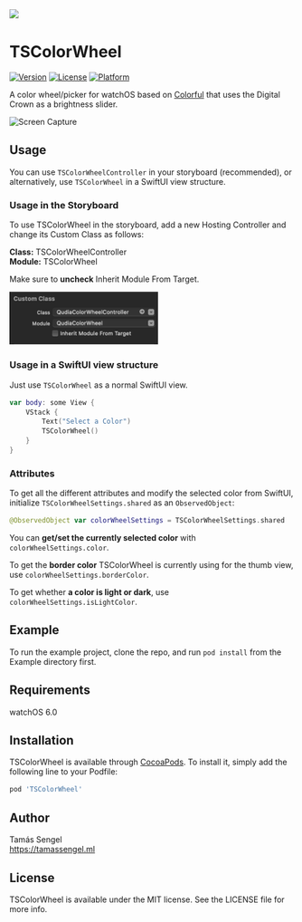 <img src="https://raw.githubusercontent.com/tamassengel/TSColorWheel/master/readme_images/appicon.png" width="120">

# TSColorWheel

[![Version](https://img.shields.io/cocoapods/v/TSColorWheel.svg?style=flat)](https://cocoapods.org/pods/TSColorWheel)
[![License](https://img.shields.io/cocoapods/l/TSColorWheel.svg?style=flat)](https://cocoapods.org/pods/TSColorWheel)
[![Platform](https://img.shields.io/cocoapods/p/TSColorWheel.svg?style=flat)](https://cocoapods.org/pods/TSColorWheel)

A color wheel/picker for watchOS based on [Colorful](https://github.com/hayashi311/Color-Picker-for-iOS) that uses the Digital Crown as a brightness slider.

<img src="https://raw.githubusercontent.com/tamassengel/TSColorWheel/master/readme_images/capture.gif" alt="Screen Capture" width="180">

## Usage

You can use `TSColorWheelController` in your storyboard (recommended), or alternatively, use `TSColorWheel` in a SwiftUI view structure.

### Usage in the Storyboard

To use TSColorWheel in the storyboard, add a new Hosting Controller and change its Custom Class as follows:

**Class:** TSColorWheelController  
**Module:** TSColorWheel

Make sure to **uncheck** Inherit Module From Target.

<img src="https://raw.githubusercontent.com/tamassengel/TSColorWheel/master/readme_images/storyboard_custom_class.png" alt="Screen Capture" width="263">

### Usage in a SwiftUI view structure

Just use  `TSColorWheel` as a normal SwiftUI view.

```swift
var body: some View {
    VStack {
        Text("Select a Color")
        TSColorWheel()
    }
}
```

### Attributes

To get all the different attributes and modify the selected color from SwiftUI, initialize `TSColorWheelSettings.shared` as an `ObservedObject`:

```swift
@ObservedObject var colorWheelSettings = TSColorWheelSettings.shared
```

You can **get/set the currently selected color** with `colorWheelSettings.color`.

To get the **border color** TSColorWheel is currently using for the thumb view, use `colorWheelSettings.borderColor`.

To get whether **a color is light or dark**, use `colorWheelSettings.isLightColor`.

## Example

To run the example project, clone the repo, and run `pod install` from the Example directory first.

## Requirements

watchOS 6.0

## Installation

TSColorWheel is available through [CocoaPods](https://cocoapods.org). To install it, simply add the following line to your Podfile:

```ruby
pod 'TSColorWheel'
```

## Author

Tamás Sengel  
https://tamassengel.ml

## License

TSColorWheel is available under the MIT license. See the LICENSE file for more info.
